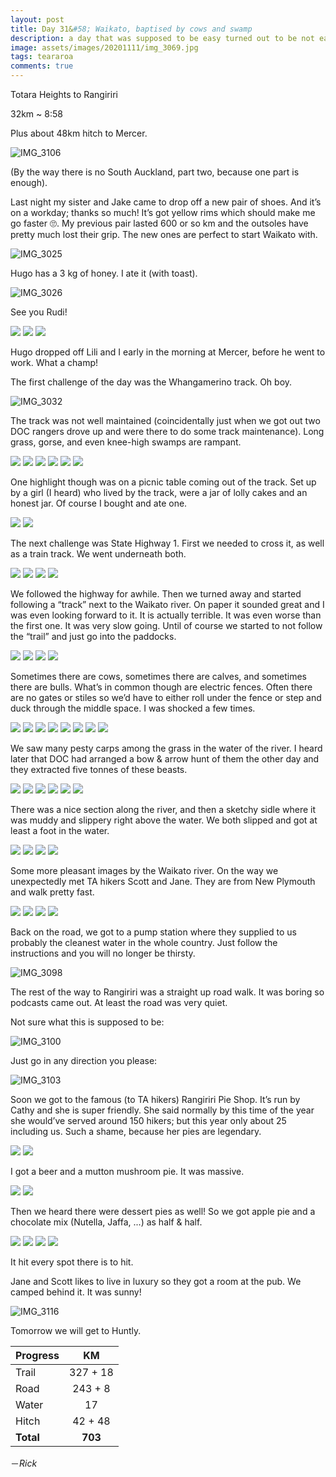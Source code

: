 ```yaml
---
layout: post
title: Day 31&#58; Waikato, baptised by cows and swamp 
description: a day that was supposed to be easy turned out to be not easy. Also one of my favourite things - pies 
image: assets/images/20201111/img_3069.jpg
tags: teararoa
comments: true
---
```


Totara Heights to Rangiriri

32km ~ 8:58

Plus about 48km hitch to Mercer.

![IMG_3106](/assets/images/20201111/img_3106.jpg)

(By the way there is no South Auckland, part two, because one part is enough).

Last night my sister and Jake came to drop off a new pair of shoes. And it’s on a workday; thanks so much! It’s got yellow rims which should make me go faster 🙄. My previous pair lasted 600 or so km and the outsoles have pretty much lost their grip. The new ones are perfect to start  Waikato with. 

![IMG_3025](/assets/images/20201111/img_3025.jpg)

Hugo has a 3 kg of honey. I ate it (with toast).

![IMG_3026](/assets/images/20201111/img_3026.jpg)

See you Rudi!

<div class="gallery" data-columns="3">
  <img src="/assets/images/20201111/img_3027.jpg">
  <img src="/assets/images/20201111/img_3028.jpg">
  <img src="/assets/images/20201111/img_3029.jpg">
</div>

Hugo dropped off Lili and I early in the morning at Mercer, before he went to work. What a champ!

The first challenge of the day was the Whangamerino track. Oh boy. 

![IMG_3032](/assets/images/20201111/img_3032.jpg)

The track was not well maintained (coincidentally just when we got out two DOC rangers drove up and were there to do some track maintenance). Long grass, gorse, and even knee-high swamps are rampant.

<div class="gallery" data-columns="2">
  <img src="/assets/images/20201111/img_3038.jpg">
  <img src="/assets/images/20201111/img_3039.jpg">
  <img src="/assets/images/20201111/img_3040.jpg">
  <img src="/assets/images/20201111/img_3041.jpg">
  <img src="/assets/images/20201111/img_3042.jpg">
  <img src="/assets/images/20201111/img_3046.jpg">
</div>

One highlight though was on a picnic table coming out of the track. Set up by a girl (I heard) who lived by the track, were a jar of lolly cakes and an honest jar. Of course I bought and ate one. 

<div class="gallery" data-columns="2">
  <img src="/assets/images/20201111/img_3047.jpg">
  <img src="/assets/images/20201111/img_3048.jpg">
</div>

The next challenge was State Highway 1. First we needed to cross it, as well as a train track. We went underneath both. 

<div class="gallery" data-columns="2">
  <img src="/assets/images/20201111/img_3051.jpg">
  <img src="/assets/images/20201111/img_3052.jpg">
  <img src="/assets/images/20201111/img_3053.jpg">
  <img src="/assets/images/20201111/img_3054.jpg">
</div>

We followed the highway for awhile. Then we turned away and started following a “track” next to the Waikato river. On paper it sounded great and I was even looking forward to it. It is actually terrible. It was even worse than the first one. It was very slow going. Until of course we started to not follow the “trail” and just go into the paddocks. 

<div class="gallery" data-columns="2">
  <img src="/assets/images/20201111/img_3057.jpg">
  <img src="/assets/images/20201111/img_3058.jpg">
  <img src="/assets/images/20201111/img_3059.jpg">
  <img src="/assets/images/20201111/img_3061.jpg">
</div>

Sometimes there are cows, sometimes there are calves, and sometimes there are bulls. What’s in common though are electric fences. Often there are no gates or stiles so we’d have to either roll under the fence or step and duck through the middle space. I was shocked a few times. 

<div class="gallery" data-columns="2">
  <img src="/assets/images/20201111/img_3067.jpg">
  <img src="/assets/images/20201111/img_3071.jpg">
  <img src="/assets/images/20201111/img_3073.jpg">
  <img src="/assets/images/20201111/img_3076.jpg">
  <img src="/assets/images/20201111/img_3077.jpg">
  <img src="/assets/images/20201111/img_3079.jpg">
  <img src="/assets/images/20201111/img_3081.jpg">
  <img src="/assets/images/20201111/img_3083.jpg">
</div>

We saw many pesty carps among the grass in the water of the river. I heard later that DOC had arranged a bow & arrow hunt of them the other day and they extracted five tonnes of these beasts. 

<div class="gallery" data-columns="2">
  <img src="/assets/images/20201111/img_3062.jpg">
  <img src="/assets/images/20201111/img_3063.jpg">
  <img src="/assets/images/20201111/img_3064.jpg">
  <img src="/assets/images/20201111/img_3066.jpg">
  <img src="/assets/images/20201111/img_3069.jpg">
  <img src="/assets/images/20201111/img_3070.jpg">
</div>

There was a nice section along the river, and then a sketchy sidle where it was muddy and slippery right above the water. We both slipped and got at least a foot in the water. 

<div class="gallery" data-columns="2">
  <img src="/assets/images/20201111/img_3086.jpg">
  <img src="/assets/images/20201111/img_3087.jpg">
  <img src="/assets/images/20201111/img_3088.jpg">
  <img src="/assets/images/20201111/img_3090.jpg">
</div>

Some more pleasant images by the Waikato river. On the way we unexpectedly met TA hikers Scott and Jane. They are from New Plymouth and walk pretty fast. 

<div class="gallery" data-columns="2">
  <img src="/assets/images/20201111/img_3093.jpg">
  <img src="/assets/images/20201111/img_3094.jpg">
  <img src="/assets/images/20201111/img_3095.jpg">
  <img src="/assets/images/20201111/img_3096.jpg">
</div>

Back on the road, we got to a pump station where they supplied to us probably the cleanest water in the whole country. Just follow the instructions and you will no longer be thirsty. 

![IMG_3098](/assets/images/20201111/img_3098.jpg)

The rest of the way to Rangiriri was a straight up road walk. It was boring so podcasts came out. At least the road was very quiet. 

Not sure what this is supposed to be:

![IMG_3100](/assets/images/20201111/img_3100.jpg)

Just go in any direction you please:

![IMG_3103](/assets/images/20201111/img_3103.jpg)

Soon we got to the famous (to TA hikers) Rangiriri Pie Shop. It’s run by Cathy and she is super friendly. She said normally by this time of the year she would’ve served around 150 hikers; but this year only about 25 including us. Such a shame, because her pies are legendary. 

<div class="gallery" data-columns="2">
  <img src="/assets/images/20201111/img_3104.jpg">
  <img src="/assets/images/20201111/img_3105.jpg">
</div>

I got a beer and a mutton mushroom pie. It was massive.  

<div class="gallery" data-columns="2">
  <img src="/assets/images/20201111/img_3107.jpg">
  <img src="/assets/images/20201111/img_3108.jpg">
</div>

Then we heard there were dessert pies as well! So we got apple pie and a chocolate mix (Nutella, Jaffa, ...) as half & half.

<div class="gallery" data-columns="2">
  <img src="/assets/images/20201111/img_3111.jpg">
  <img src="/assets/images/20201111/img_3112.jpg">
  <img src="/assets/images/20201111/img_3114.jpg">
  <img src="/assets/images/20201111/img_3115.jpg">
</div>

It hit every spot there is to hit.

Jane and Scott likes to live in luxury so they got a room at the pub. We camped behind it. It was sunny!

![IMG_3116](/assets/images/20201111/img_3116.jpg)

Tomorrow we will get to Huntly. 

| Progress | KM |
| ---- |:----:|
| Trail | 327 + 18 |
| Road | 243 + 8 |
| Water | 17 |
| Hitch | 42 + 48 |
| **Total** | **703** |


－_Rick_